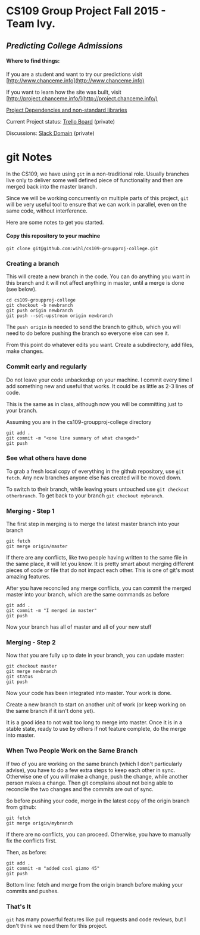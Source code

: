 # CS109 Group Project Fall 2015 - Team Ivy. 

## ***Predicting College Admissions***

#### Where to find things:

If you are a student and want to try our predictions visit [http://www.chanceme.info](http://www.chanceme.info)

If you want to learn how the site was built, visit [http://project.chanceme.info/](http://project.chanceme.info/)

[Project Dependencies and non-standard libraries](references.ipynb#dependencies)

Current Project status: [Trello Board](https://trello.com/b/eQLW599s) (private)

Discussions: [Slack Domain](https://team-ivy.slack.com) (private)

# git Notes


In the CS109, we have using `git` in a non-traditional role. 
Usually branches live only to deliver some well defined piece of
functionality and then are merged back into the master branch.

Since we will be working concurrently on multiple parts of this 
project, `git` will be very useful tool to ensure that we can 
work in parallel, even on the same code, without interference.

Here are some notes to get you started. 

#### Copy this repository to your machine

`git clone git@github.com:wihl/cs109-groupproj-college.git`

### Creating a branch 

This will create a new branch in the code. You can do anything you
want in this branch and it will not affect anything in master, 
until a merge is done (see below).

```
cd cs109-groupproj-college
git checkout -b newbranch
git push origin newbranch
git push --set-upstream origin newbranch
```
The `push origin` is needed to send the branch to github, which you
will need to do before pushing the branch so everyone else can see
it.

From this point do whatever edits you want. Create a subdirectory,
add files, make changes.

### Commit early and regularly

Do not leave your code unbackedup on your machine. I commit every
time I add something new and useful that works. It could be as little
as 2-3 lines of code. 

This is the same as in class, although now you will be committing just
to your branch.

Assuming you are in the cs109-groupproj-college directory

```
git add .
git commit -m "<one line summary of what changed>"
git push
```

### See what others have done

To grab a fresh local copy of everything in the github repository, use
`git fetch`. Any new branches anyone else has created will be moved
down.

To switch to their branch, while leaving yours untouched use 
`git checkout otherbranch`. To get back to your branch `git checkout mybranch`.

### Merging - Step 1

The first step in merging is to merge the latest master branch into
your branch

```
git fetch
git merge origin/master
```
If there are any conflicts, like two people having written to the same
file in the same place, it will let you know. It is pretty smart
about merging different pieces of code or file that do not impact each
other. This is one of git's most amazing features.

After you have reconciled any merge conflicts, you can commit
the merged master into your branch, which are the same commands as 
before

```
git add .  
git commit -m "I merged in master"  
git push  
```
Now your branch has all of master and all of your new stuff

### Merging - Step 2

Now that you are fully up to date in your branch, you can update master:

```
git checkout master  
git merge newbranch    
git status    
git push  
```
Now your code has been integrated into master. Your work is done.

Create a new branch to start on another unit of work (or keep 
working on the same branch if it isn't done yet).

It is a good idea to not wait too long to merge into master. Once it is
in a stable state, ready to use by others if not feature complete, do
the merge into master.

### When Two People Work on the Same Branch

If two of you are working on the same branch (which I don't 
particularly advise), you have to do a few extra steps to
keep each other in sync. Otherwise one of you will make a 
change, push the change, while another person makes a change.
Then git complains about not being able to reconcile the two
changes and the commits are out of sync.

So before pushing your code, merge in the latest copy of the
origin branch from github:

```
git fetch
git merge origin/mybranch
```
If there are no conflicts, you can proceed. Otherwise, you have
to manually fix the conflicts first.

Then, as before:

```
git add .
git commit -m "added cool gizmo 45"
git push
```

Bottom line: fetch and merge from the origin branch before making
your commits and pushes.

### That's It

`git` has many powerful features like pull requests and code reviews,
but I don't think we need them for this project.

